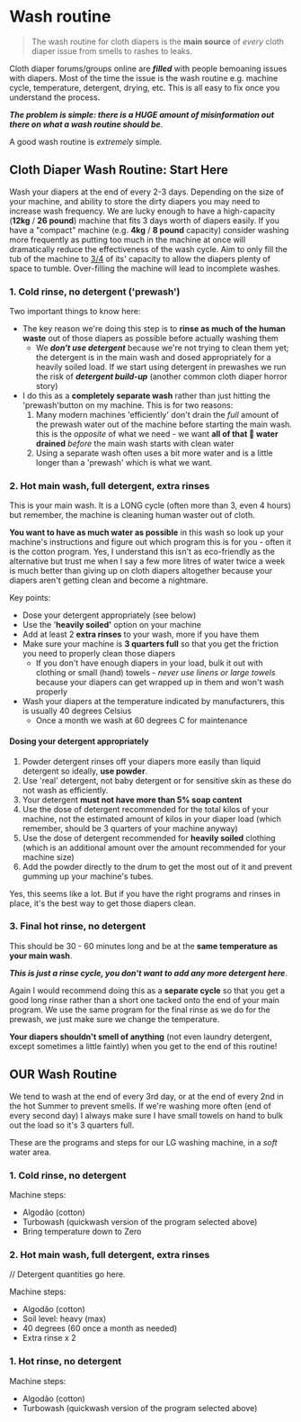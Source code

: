 # Wash routine

> The wash routine for cloth diapers is the **main source** of _every_ cloth diaper issue from smells to rashes to leaks.


Cloth diaper forums/groups online are ***filled*** with people bemoaning issues with diapers. Most of the time the issue is the wash routine e.g. machine cycle, temperature, detergent, drying, etc. This is all easy to fix once you understand the process.

***The problem is simple: there is a HUGE amount of misinformation out
there on what a wash routine should be***.

A good wash routine is _extremely_ simple.

## Cloth Diaper Wash Routine: Start Here

Wash your diapers at the end of every 2-3 days. 
Depending on the size of your machine, 
and ability to store the dirty diapers you may need to increase wash frequency. 
We are lucky enough to have a high-capacity (**12kg** / **26 pound**) machine 
that fits 3 days worth of diapers easily. 
If you have a "compact" machine (e.g. **4kg** / **8 pound** capacity) 
consider washing more frequently as putting too much 
in the machine at once will dramatically reduce the effectiveness of the wash cycle. 
Aim to only fill the tub of the machine to [3/4](https://www.bosch-home.co.uk/customer-service/get-support/washing-machines/how-much-should-i-fill-my-washing-machine) of its' capacity to allow the diapers plenty of space to tumble. 
Over-filling the machine will lead to incomplete washes.

### 1. Cold rinse, no detergent ('prewash')
Two important things to know here:
+ The key reason we're doing this step is to **rinse as much of the
human waste** out of those diapers as possible before actually washing them
  + We ***don't use detergent*** because we're not trying to clean them yet;
  the detergent is in the main wash and dosed appropriately for a
  heavily soiled load. If we start using detergent in prewashes we
  run the risk of ***detergent build-up*** (another common cloth diaper
    horror story)
+ I do this as a **completely separate wash** rather than just hitting the
'prewash'button on my machine. This is for two reasons:
  1. Many modern machines 'efficiently' don't drain the _full_ amount  of the
  prewash water out of the machine before starting the main wash. this is the
  _opposite_ of what we need - we want **all of that 💩 water drained**
  _before_ the main wash starts with clean water
  2. Using a separate wash often uses a bit more water and is a little longer
  than a 'prewash' which is what we want.

### 2. Hot main wash, full detergent, extra rinses
This is your main wash. It is a LONG cycle (often more than 3, even 4 hours)
but remember, the machine is cleaning human waster out of cloth.

**You want to have as much water as possible** in this wash so look up your
machine's instructions and figure out which program this is for you - often
it is the cotton program.
Yes, I understand this isn't as eco-friendly as the alternative but trust me
when I say a few more litres of water twice a week is much better than giving
up on cloth diapers altogether because your diapers aren't getting clean and
become a nightmare.

Key points:
+ Dose your detergent appropriately (see below)
+ Use the '**heavily soiled'** option on your machine
+ Add at least 2 **extra rinses** to your wash, more if you have them
+ Make sure your machine is **3 quarters full** so that you get the friction you need
to properly clean those diapers
  + If you don't have enough diapers in your load, bulk it out with clothing or
  small (hand) towels - *never use linens or large towels* because your diapers
  can get wrapped up in them and won't wash properly
+ Wash your diapers at the temperature indicated by manufacturers, this is
usually 40 degrees Celsius
  + Once a month we wash at 60 degrees C for maintenance

#### Dosing your detergent appropriately
1. Powder detergent rinses off your diapers more easily than liquid detergent
so ideally, **use powder**.
2. Use 'real' detergent, not baby detergent or for sensitive skin as these do not
wash as efficiently.
3. Your detergent **must not have more than 5% soap content**
4. Use the dose of detergent recommended for the total kilos of your machine,
not the estimated amount of kilos in your diaper load (which remember, should
  be 3 quarters of your machine anyway)
5. Use the dose of detergent recommended for **heavily soiled** clothing (which
  is an additional amount over the amount recommended for your machine size)
6. Add the powder directly to the drum to get the most out of it and
prevent gumming up your machine's tubes.

Yes, this seems like a lot. But if you have the right programs and rinses in
place, it's the best way to get those diapers clean.

### 3. Final hot rinse, no detergent

This should be 30 - 60 minutes long and be at the **same temperature as your
main wash**.

***This is just a rinse cycle, you don't want to add any more detergent here***.

Again I would recommend doing this as a **separate cycle** so that you get a
good long rinse rather than a short one tacked onto the end of your main
program. We use the same program for the final rinse as we do for the prewash,
we just make sure we change the temperature.

**Your diapers shouldn't smell of anything** (not even laundry detergent,
  except sometimes a little faintly) when you get to the end of this routine!


## OUR Wash Routine

We tend to wash at the end of every 3rd day, or at the end of every 2nd in the
hot Summer to prevent smells.
If we're washing more often (end of every second day) I always make sure I have
small towels on hand to bulk out the load so it's 3 quarters full.

These are the programs and steps for our LG washing machine, in a _soft_ water area.

### 1. Cold rinse, no detergent

Machine steps:
+ Algodão (cotton)
+ Turbowash (quickwash version of the program selected above)
+ Bring temperature down to Zero

### 2. Hot main wash, full detergent, extra rinses

// Detergent quantities go here.

Machine steps:
+ Algodão (cotton)
+ Soil level: heavy (max)
+ 40 degrees (60 once a month as needed)
+ Extra rinse x 2


### 1. Hot rinse, no detergent

Machine steps:
+ Algodão (cotton)
+ Turbowash (quickwash version of the program selected above)


<!-- They depend on:
+ The hardness of your water
+ The detergent that you use, both type and quantity
  + This is _different_ for _every single_ detergent (thanks manufacturers)
  + There are a number of detergents that shouldn't be used full stop (anything with more than 5% soap will clog up the diaper fibers and anything eco and 'sensitive' will not be very effective as a general rule)
+ Your washing machine
  + Whether it weighs your clothes
  + Whether it's 'eco'
  + Whether you can find a combination of programs that put in enough water and do enough rinsing for a good clean - we're talking about human waste after all
  + Top loading or front loading
+ The number of days you leave between washes
+ How full your wash load is
+ Your ability to trouble shoot when you first have an issue and adapt
+ If the wrong products are used (detergents with more than 5% soap, harsh chemicals or fabric softeners) your diapers can be irreparably ruined or require a very Laborious process to 'revive'. -->
